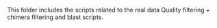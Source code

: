 This folder includes the scripts related to the real data Quality filtering + chimera filtering and blast scripts. 

